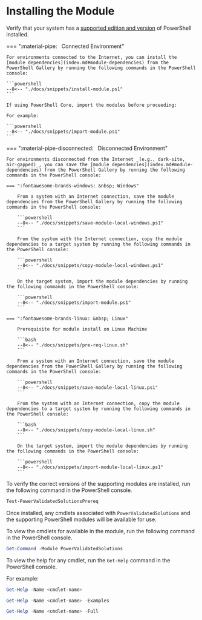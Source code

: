 # Installing the Module

Verify that your system has a [supported edition and version](index.md#powershell) of PowerShell installed.

=== ":material-pipe: &nbsp; Connected Environment"

    For environments connected to the Internet, you can install the [module dependencies](index.md#module-dependencies) from the PowerShell Gallery by running the following commands in the PowerShell console:
        
    ```powershell
    --8<-- "./docs/snippets/install-module.ps1"
    ```

    If using PowerShell Core, import the modules before proceeding:

    For example:

    ```powershell
    --8<-- "./docs/snippets/import-module.ps1"
    ```

=== ":material-pipe-disconnected: &nbsp; Disconnected Environment"

    For environments disconnected from the Internet _(e.g., dark-site, air-gapped)_, you can save the [module dependencies](index.md#module-dependencies) from the PowerShell Gallery by running the following commands in the PowerShell console:

    === ":fontawesome-brands-windows: &nbsp; Windows"

        From a system with an Internet connection, save the module dependencies from the PowerShell Gallery by running the following commands in the PowerShell console:

        ```powershell
        --8<-- "./docs/snippets/save-module-local-windows.ps1"
        ```

        From the system with the Internet connection, copy the module dependencies to a target system by running the following commands in the PowerShell console:

        ```powershell
        --8<-- "./docs/snippets/copy-module-local-windows.ps1"
        ```

        On the target system, import the module dependencies by running the following commands in the PowerShell console:

        ```powershell
        --8<-- "./docs/snippets/import-module.ps1"
        ```

    === ":fontawesome-brands-linux: &nbsp; Linux"

        Prerequisite for module install on Linux Machine

        ```bash
        --8<-- "./docs/snippets/pre-req-linux.sh"
        ```

        From a system with an Internet connection, save the module dependencies from the PowerShell Gallery by running the following commands in the PowerShell console:

        ```powershell
        --8<-- "./docs/snippets/save-module-local-linux.ps1"
        ```

        From the system with an Internet connection, copy the module dependencies to a target system by running the following commands in the PowerShell console:

        ```bash
        --8<-- "./docs/snippets/copy-module-local-linux.sh"
        ```

        On the target system, import the module dependencies by running the following commands in the PowerShell console:

        ```powershell
        --8<-- "./docs/snippets/import-module-local-linux.ps1"
        ```

To verify the correct versions of the supporting modules are installed, run the following command in the PowerShell console.

```powershell
Test-PowerValidatedSolutionsPrereq
```

Once installed, any cmdlets associated with `PowerValidatedSolutions` and the supporting PowerShell modules will be available for use.

To view the cmdlets for available in the module, run the following command in the PowerShell console.

```powershell
Get-Command -Module PowerValidatedSolutions
```

To view the help for any cmdlet, run the `Get-Help` command in the PowerShell console.

For example:

```powershell
Get-Help -Name <cmdlet-name>
```

```powershell
Get-Help -Name <cmdlet-name> -Examples
```

```powershell
Get-Help -Name <cmdlet-name> -Full
```
